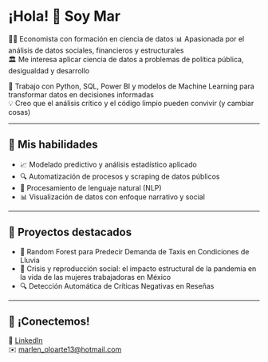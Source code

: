 # ¡Hola! 👋 Soy Mar

👩‍💻 Economista con formación en ciencia de datos 
📊 Apasionada por el análisis de datos sociales, financieros y estructurales  
🏛️ Me interesa aplicar ciencia de datos a problemas de política pública, desigualdad y desarrollo

🧪 Trabajo con Python, SQL, Power BI y modelos de Machine Learning para transformar datos en decisiones informadas  
💡 Creo que el análisis crítico y el código limpio pueden convivir (y cambiar cosas)

---

## 🚀 Mis habilidades
- 📈 Modelado predictivo y análisis estadístico aplicado
- 🔍 Automatización de procesos y scraping de datos públicos
- 🧠 Procesamiento de lenguaje natural (NLP)
- 📊 Visualización de datos con enfoque narrativo y social

---

## 📌 Proyectos destacados
- 🏦 Random Forest para Predecir Demanda de Taxis en Condiciones de Lluvia
- 🦠 Crisis y reproducción social: el impacto estructural de la pandemia en la vida de las mujeres trabajadoras en México
- 🔍 Detección Automática de Críticas Negativas en Reseñas

---

## 💬 ¡Conectemos!
🔗 [LinkedIn](https://www.linkedin.com/in/marlen-m%C3%A1rquez-oloarte/)  
✉️ marlen_oloarte13@hotmail.com  
